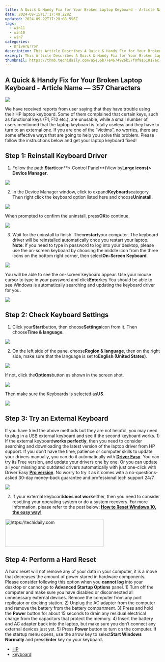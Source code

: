 ```yaml
---
title: A Quick & Handy Fix for Your Broken Laptop Keyboard - Article Name — 357 Characters
date: 2024-09-15T17:17:40.228Z
updated: 2024-09-22T17:20:08.596Z
tags:
  - win11
  - win10
  - win7
categories:
  - DriverError
description: This Article Describes A Quick & Handy Fix for Your Broken Laptop Keyboard - Article Name — 357 Characters
excerpt: This Article Describes A Quick & Handy Fix for Your Broken Laptop Keyboard - Article Name — 357 Characters
thumbnail: https://thmb.techidaily.com/a5e56b77e4674926b57f0f9161817ac7d31c24b7d1008a2fd7cf38de6f5c41cb.jpg
---
```


## A Quick & Handy Fix for Your Broken Laptop Keyboard - Article Name — 357 Characters

![](https://images.drivereasy.com/wp-content/uploads/2017/05/img_592bb93fdc792.jpg)

We have received reports from user saying that they have trouble using their HP laptop keyboard. Some of them complained that certain keys, such as functional keys (F1, F12 etc.), are unusable, while a small number of users mentioned that the laptop keyboard is totally useless and they have to turn to an external one. If you are one of the “victims”, no worries, there are some effective ways that are going to help you solve this problem. Please follow the instructions below and get your laptop keyboard fixed!

## **Step 1: Reinstall Keyboard Driver**

1) Follow the path:**Start**icon**\> Control Panel**(View by**Large icons)>** **Device Manager**.

![](https://images.drivereasy.com/wp-content/uploads/2017/05/img_592bc3af48b92.jpg)

2) In the Device Manager window, click to expand**Keyboards**category. Then right click the keyboard option listed here and choose**Uninstall**.

![](https://images.drivereasy.com/wp-content/uploads/2017/05/img_592bc4306d960.jpg)

When prompted to confirm the uninstall, press**OK**to continue.

![](https://images.drivereasy.com/wp-content/uploads/2017/05/img_592bc902b86a2.png)

3) Wait for the uninstall to finish. Then**restart**your computer. The keyboard driver will be reinstalled automatically once you restart your laptop. **Note**: If you need to type in password to log into your desktop, please use the on-screen keyboard by choosing the middle icon from the three icons on the bottom right corner, then select**On-Screen Keyboard**.

![](https://images.drivereasy.com/wp-content/uploads/2017/05/img_592bcb25486f6.png)

You will be able to see the on-screen keyboard appear. Use your mouse cursor to type in your password and click**Enter**key You should be able to see Windows is automatically searching and updating the keyboard driver for you.

![](https://images.drivereasy.com/wp-content/uploads/2017/05/img_592bcc1ba21de.jpg)

## **Step 2: Check Keyboard Settings**

1) Click your**Start**button, then choose**Settings**icon from it. Then choose**Time & language**.

![](https://images.drivereasy.com/wp-content/uploads/2017/05/img_592bcfa0068ce.jpg)

2) On the left side of the pane, choose**Region & language**, then on the right side, make sure that the language is set to**English (United States)**.

![](https://images.drivereasy.com/wp-content/uploads/2017/05/img_592bd71980796.jpg)

If not, click the**Options**button as shown in the screen shot.

![](https://images.drivereasy.com/wp-content/uploads/2017/05/img_592bd7a070a5e.jpg)

Then make sure the Keyboards is selected as**US**.

![](https://images.drivereasy.com/wp-content/uploads/2017/05/img_592bd8974b324.jpg)

## **Step 3: Try an External Keyboard**

If you have tried the above methods but they are not helpful, you may need to plug in a USB external keyboard and see if the second keyboard works. 1) If the external keyboard**works perfectly**, then you need to consider searching and downloading the latest version of the laptop driver from HP support. If you don’t have the time, patience or computer skills to update your drivers manually, you can do it automatically with [**Driver Easy**](https://tools.techidaily.com/drivereasy/download/). You can try its Free version, and update your drivers one by one. Or you can update all your missing and outdated drivers automatically with just one-click with Driver Easy [**Pro version**](https://tools.techidaily.com/drivereasy/download/). No worry to try it as it comes with a no-questions-asked 30-day money-back guarantee and professional tech support 24/7\.

![](https://images.drivereasy.com/wp-content/uploads/2017/05/img_592be3322d6e8.jpg)

2) If your external keyboard**does not work**either, then you need to consider resetting your operating system or do a system recovery. For more information, please refer to the post below: [**How to Reset Windows 10, the easy way!**](https://tools.techidaily.com/drivereasy/download/)

<!-- affiliate ads begin -->
<a href="https://aligracehair.sjv.io/c/5597632/2135357/19272" target="_top" id="2135357">
  <img src="//a.impactradius-go.com/display-ad/19272-2135357" border="0" alt="https://techidaily.com" width="320" height="90"/>
</a>
<img height="0" width="0" src="https://aligracehair.sjv.io/i/5597632/2135357/19272" style="position:absolute;visibility:hidden;" border="0" />
<!-- affiliate ads end -->

## **Step 4:** **Perform a Hard Reset**

A hard reset will not remove any of your data in your computer, it is a move that decreases the amount of power stored in hardware components. Please consider following this option when you **cannot log** into your desktop or cannot go to **Advanced Startup Options** panel.  1) Turn off the computer and make sure you have disabled or disconnected all unnecessary external devices. Remove the computer from any port replicator or docking station.  2) Unplug the AC adapter from the computer and remove the battery from the battery compartment. 3) Press and hold the **Power**  button for about 15 seconds to drain any residual electrical charge from the capacitors that protect the memory.  4) Insert the battery and AC adapter back into the laptop, but make sure you don’t connect any external devices just yet. 5) Press **Power** button to turn on the computer.  If the startup menu opens, use the arrow key to select**Start Windows Normally** and press**Enter** key on your keyboard.

* [HP](https://tools.techidaily.com/drivereasy/download/)
* [keyboard](https://bellelily.pxf.io/m5azgm)

<ins class="adsbygoogle"
     style="display:block"
     data-ad-format="autorelaxed"
     data-ad-client="ca-pub-7571918770474297"
     data-ad-slot="1223367746"></ins>

<ins class="adsbygoogle"
     style="display:block"
     data-ad-client="ca-pub-7571918770474297"
     data-ad-slot="8358498916"
     data-ad-format="auto"
     data-full-width-responsive="true"></ins>



